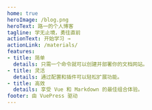 ```yaml
---
home: true
heroImage: /blog.png
heroText: 路一的个人博客
tagline: 学无止境，勇往直前
actionText: 开始学习 →
actionLink: /materials/
features:
- title: 简单
  details: 只需一个命令就可以创建并部署你的文档网站。
- title: 灵活
  details: 通过配置和插件可以轻松扩展功能。
- title: 高效
  details: 享受 Vue 和 Markdown 的最佳组合体验。
footer: 由 VuePress 驱动
---
```


